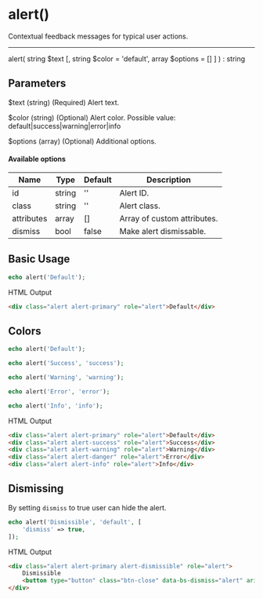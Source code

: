 # alert()

Contextual feedback messages for typical user actions.

---

alert( string $text [, string $color = 'default', array $options = [] ] ) : string

## Parameters

$text (string) (Required) Alert text.

$color (string) (Optional) Alert color. Possible value: default|success|warning|error|info

$options (array) (Optional) Additional options.

#### Available options

| Name       | Type   | Default | Description                 |
|------------|--------|---------|-----------------------------|
| id         | string | ''      | Alert ID.                   |
| class      | string | ''      | Alert class.                |
| attributes | array  | []      | Array of custom attributes. |
| dismiss    | bool   | false   | Make alert dismissable.     |

## Basic Usage

```php
echo alert('Default');
```

<span class="html-output">HTML Output</span>

```html
<div class="alert alert-primary" role="alert">Default</div>
```

## Colors

```php
echo alert('Default');

echo alert('Success', 'success');

echo alert('Warning', 'warning');

echo alert('Error', 'error');

echo alert('Info', 'info');
```

<span class="html-output">HTML Output</span>

```html
<div class="alert alert-primary" role="alert">Default</div>
<div class="alert alert-success" role="alert">Success</div>
<div class="alert alert-warning" role="alert">Warning</div>
<div class="alert alert-danger" role="alert">Error</div>
<div class="alert alert-info" role="alert">Info</div>
```

## Dismissing

By setting `dismiss` to true user can hide the alert.

```php
echo alert('Dismissible', 'default', [
    'dismiss' => true,
]);
```

<span class="html-output">HTML Output</span>

```html
<div class="alert alert-primary alert-dismissible" role="alert">
    Dismissible
    <button type="button" class="btn-close" data-bs-dismiss="alert" aria-label="Close"></button>
</div>
```
